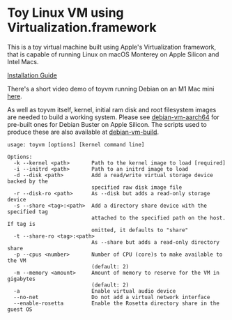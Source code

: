 #  Toy Linux VM using Virtualization.framework
This is a toy virtual machine built using Apple's Virtualization framework, that is capable of running Linux on macOS Monterey on Apple Silicon and Intel Macs.

[Installation Guide](doc/INSTALL.md)

There's a short video demo of toyvm running Debian on an M1 Mac mini [here](https://www.youtube.com/watch?v=zXqVAUl7T4k).

As well as toyvm itself, kernel, initial ram disk and root filesystem images are needed to build a working system. Please see [debian-vm-aarch64](https://github.com/danielrfry/debian-vm-aarch64) for pre-built ones for Debian Buster on Apple Silicon. The scripts used to produce these are also available at [debian-vm-build](https://github.com/danielrfry/debian-vm-build).

```
usage: toyvm [options] [kernel command line]

Options:
  -k --kernel <path>       Path to the kernel image to load [required]
  -i --initrd <path>       Path to an initrd image to load
  -d --disk <path>         Add a read/write virtual storage device backed by the
                           specified raw disk image file
  -r --disk-ro <path>      As --disk but adds a read-only storage device
  -s --share <tag>:<path>  Add a directory share device with the specified tag
                           attached to the specified path on the host. If tag is
                           omitted, it defaults to "share"
  -t --share-ro <tag>:<path>
                           As --share but adds a read-only directory share
  -p --cpus <number>       Number of CPU (core)s to make available to the VM
                           (default: 2)
  -m --memory <amount>     Amount of memory to reserve for the VM in gigabytes
                           (default: 2)
  -a                       Enable virtual audio device
  --no-net                 Do not add a virtual network interface
  --enable-rosetta         Enable the Rosetta directory share in the guest OS
```

